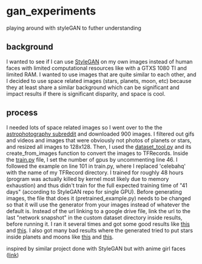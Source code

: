 # gan_experiments
playing around with styleGAN to futher understanding

## background
I wanted to see if I can use [StyleGAN](https://github.com/NVlabs/stylegan) on my own images instead of human faces with limited computational resources like with a GTXS 1080 TI and limited RAM. I wanted to use images that are quite similar to each other, and I decided to use space related images (stars, planets, moon, etc) because they at least share a similar background which can be significant and impact results if there is significant disparity, and space is cool. 

## process
I needed lots of space related images so I went over to the the [astrophotography subreddit](https://www.reddit.com/r/astrophotography/) and downloaded 900 images. I filtered out gifs and videos and images that were obviously not photos of planets or stars, and resized all images to 128x128. Then, I used the [dataset_tool.py](https://github.com/NVlabs/stylegan/blob/master/dataset_tool.py) and its create_from_images function to convert the images to TFRecords. Inside the [train.py](https://github.com/NVlabs/stylegan/blob/master/train.py) file, I set the number of gpus by uncommenting line 46. I followed the example on line 101 in train.py, where I replaced 'celebahq' with the name of my TFRecord directory. I trained for roughly 48 hours (program was actually killed by kernel most likely due to memory exhaustion) and thus didn't train for the full expected training time of "41 days" (according to StyleGAN repo for single GPU). Before generating images, the file that does it (pretrained_example.py) needs to be changed so that it will use the generator from your images instead of whatever the default is. Instead of the url linking to a google drive file, link the url to the last "network snapshot" in the custom dataset directory inside results, before running it. I ran it several times and got some good results like [this](good_results/example349.png) and [this](good_results/example316.png). I also got many bad results where the generated tried to put stars inside planets and moons like [this](bad_results/example18.png) and [this](bad_results/example105.png). 

inspired by similar project done with StyleGAN but with anime girl faces ([link](https://www.gwern.net/Faces)) 

